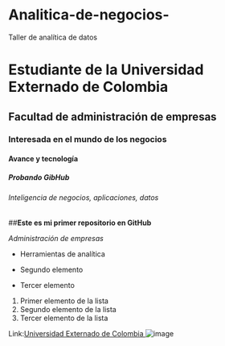# Analitica-de-negocios-
Taller de analítica de datos 
# Estudiante de la Universidad Externado de Colombia 
## Facultad de administración de empresas 
### Interesada en el mundo de los negocios
#### Avance y tecnología
##### Probando GibHub
###### Inteligencia de negocios, aplicaciones, datos

##**Este es mi primer repositorio en GitHub**


*Administración de empresas*

* Herramientas de analítica 

* Segundo elemento

* Tercer elemento

1. Primer elemento de la lista
2. Segundo elemento de la lista
3. Tercer elemento de la lista
   
Link:[Universidad Externado de Colombia ](https://www.uexternado.edu.co/)
![image](https://github.com/user-attachments/assets/a8fbc964-42a5-416f-ad81-faba724b5395)

